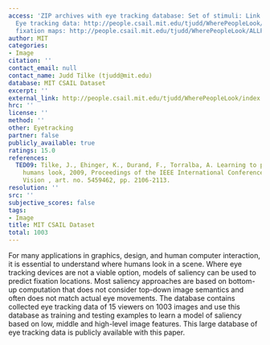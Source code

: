 ```yaml
---
access: 'ZIP archives with eye tracking database: Set of stimuli: Link: http://people.csail.mit.edu/tjudd/WherePeopleLook/ALLSTIMULI.zip
  Eye tracking data: http://people.csail.mit.edu/tjudd/WherePeopleLook/DATA.zip Human
  fixation maps: http://people.csail.mit.edu/tjudd/WherePeopleLook/ALLFIXATIONMAPS.zip'
author: MIT
categories:
- Image
citation: ''
contact_email: null
contact_name: Judd Tilke (tjudd@mit.edu)
database: MIT CSAIL Dataset
excerpt: ''
external_link: http://people.csail.mit.edu/tjudd/WherePeopleLook/index.html
hrc: ''
license: ''
method: ''
other: Eyetracking
partner: false
publicly_available: true
ratings: 15.0
references:
  TED09: Tilke, J., Ehinger, K., Durand, F., Torralba, A. Learning to predict where
    humans look, 2009, Proceedings of the IEEE International Conference on Computer
    Vision , art. no. 5459462, pp. 2106-2113.
resolution: ''
src: ''
subjective_scores: false
tags:
- Image
title: MIT CSAIL Dataset
total: 1003
---
```


For many applications in graphics, design, and human computer interaction, it is essential to understand where humans look in a scene. Where eye tracking devices are not a viable option, models of saliency can be used to predict fixation locations. Most saliency approaches are based on bottom-up computation that does not consider top-down image semantics and often does not match actual eye movements. The database contains collected eye tracking data of 15 viewers on 1003 images and use this database as training and testing examples to learn a model of saliency based on low, middle and high-level image features. This large database of eye tracking data is publicly available with this paper.